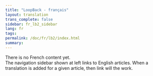 ```yaml
---
title: "LoopBack - français"
layout: translation
trans_complete: false
sidebar: fr_lb2_sidebar
lang: fr
tags:
permalink: /doc/fr/lb2/index.html
summary:
---
```


There is no French content yet.  
The navigation sidebar shown at left links to English articles.
When a translation is added for a given article, then link will the work.

